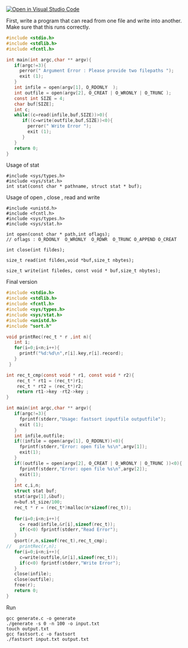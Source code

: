 [![Open in Visual Studio Code](https://classroom.github.com/assets/open-in-vscode-f059dc9a6f8d3a56e377f745f24479a46679e63a5d9fe6f495e02850cd0d8118.svg)](https://classroom.github.com/online_ide?assignment_repo_id=5618189&assignment_repo_type=AssignmentRepo)



First, write a program that can read from one file and write into another. Make sure that this runs correctly.

```C
#include <stdio.h>
#include <stdlib.h>
#include <fcntl.h>

int main(int argc,char ** argv){
   if(argc!=3){
     perror(" Argument Error : Please provide two filepaths ");
     exit (1);
   }
   int infile = open(argv[1], O_RDONLY  );
   int outfile = open(argv[2], O_CREAT | O_WRONLY | O_TRUNC );
   const int SIZE = 4;
   char buf[SIZE];
   int c; 
   while((c=read(infile,buf,SIZE))>0){
      if((c=write(outfile,buf,SIZE))<0){
        perror(" Write Error ");
        exit (1);
      }
   }
   return 0;
}  
```

Usage of  stat

```
#include <sys/types.h>
#include <sys/stat.h>
int stat(const char * pathname, struct stat * buf);
```

Usage of open , close , read and write

```
#include <unistd.h>
#include <fcntl.h>
#include <sys/types.h>
#include <sys/stat.h>

int open(const char * path,int oflags);
// oflags : O_RDONLY  O_WRONLY  O_RDWR  O_TRUNC O_APPEND O_CREAT

int close(int fildes);

size_t read(int fildes,void *buf,size_t nbytes);

size_t write(int filedes, const void * buf,size_t nbytes);
```



Final version

```C
#include <stdio.h>
#include <stdlib.h>
#include <fcntl.h>
#include <sys/types.h>
#include <sys/stat.h>
#include <unistd.h>
#include "sort.h"

void printRec(rec_t * r ,int n){
   int i;
   for(i=0;i<n;i++){
     printf("%d:%d\n",r[i].key,r[i].record);
   }
 }

int rec_t_cmp(const void * r1, const void * r2){
    rec_t * rt1 = (rec_t*)r1;
    rec_t * rt2 = (rec_t*)r2;
    return rt1->key -rt2->key ;
}

int main(int argc,char ** argv){
   if(argc!=3){
     fprintf(stderr,"Usage: fastsort inputfile outputfile");
     exit (1);
   }
   int infile,outfile; 
   if((infile = open(argv[1], O_RDONLY))<0){
     fprintf(stderr,"Error: open file %s\n",argv[1]);
     exit(1);
   } 
   if((outfile = open(argv[2], O_CREAT | O_WRONLY | O_TRUNC ))<0){
     fprintf(stderr,"Error: open file %s\n",argv[2]);
     exit(1);
   } 
   int c,i,n; 
   struct stat buf;
   stat(argv[1],&buf);   
   n=buf.st_size/100;      
   rec_t * r = (rec_t*)malloc(n*sizeof(rec_t));
   
   for(i=0;i<n;i++){
     c= read(infile,&r[i],sizeof(rec_t));
     if(c<0) fprintf(stderr,"Read Error"); 
   }
   qsort(r,n,sizeof(rec_t),rec_t_cmp);
//   printRec(r,n);
   for(i=0;i<n;i++){
     c=write(outfile,&r[i],sizeof(rec_t));
     if(c<0) fprintf(stderr,"Write Error");
   } 
   close(infile);
   close(outfile);
   free(r);
   return 0;
}  
```

Run

```
gcc generate.c -o generate 
./generate -s 0 -n 100 -o input.txt
touch output.txt
gcc fastsort.c -o fastsort
./fastsort input.txt output.txt
```

